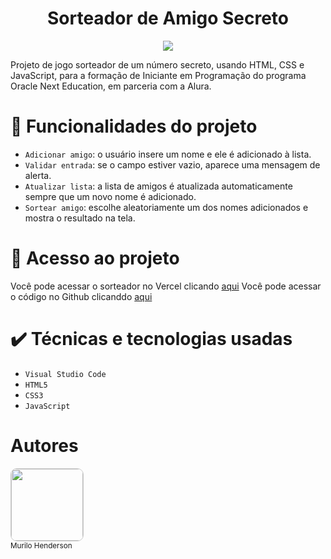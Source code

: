 <h1 align="center"> Sorteador de Amigo Secreto</h1>
<p align="center">
<img loading="lazy" src="http://img.shields.io/static/v1?label=STATUS&message=FINALIZADO&color=GREEN&style=for-the-badge"/>
</p>
<p>Projeto de jogo sorteador de um número secreto, usando HTML, CSS e JavaScript, para a formação de Iniciante em Programação do programa Oracle Next Education, em parceria com a Alura.</p>

# 🔨 Funcionalidades do projeto

- `Adicionar amigo`: o usuário insere um nome e ele é adicionado à lista.
- `Validar entrada`: se o campo estiver vazio, aparece uma mensagem de alerta.
- `Atualizar lista`: a lista de amigos é atualizada automaticamente sempre que um novo nome é adicionado.
- `Sortear amigo`: escolhe aleatoriamente um dos nomes adicionados e mostra o resultado na tela.

# 📁 Acesso ao projeto 
Você pode acessar o sorteador no Vercel clicando [aqui](https://sorteadordeamigosecreto.vercel.app/)
Você pode acessar o código no Github clicanddo [aqui](https://github.com/murilohenderson/Challenge-Alura-.git)

# ✔️ Técnicas e tecnologias usadas
- ``Visual Studio Code``
- ``HTML5``
- ``CSS3``
- ``JavaScript``

# Autores
[<img src="https://avatars.githubusercontent.com/u/200527859?v=4" width="115" style="border-radius:10px; border:1px solid #ccc;">](https://github.com/murilohenderson)
<br><sub>Murilo Henderson</sub>
